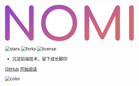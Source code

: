 <!-- logo -->

![logo](_media/logo.svg ':size=212x60')

![stars](https://img.shields.io/github/stars/zhicaizhu123/nomi-docs)
![forks](https://img.shields.io/github/forks/zhicaizhu123/nomi-docs)
![license](https://img.shields.io/github/license/zhicaizhu123/nomi-docs)

- 沉淀前端技术，留下成长脚印

[GitHub](https://github.com/zhicaizhu123/nomi-docs)
[开始阅读](/article/)

<!-- 背景颜色 -->
![color](#fff)

